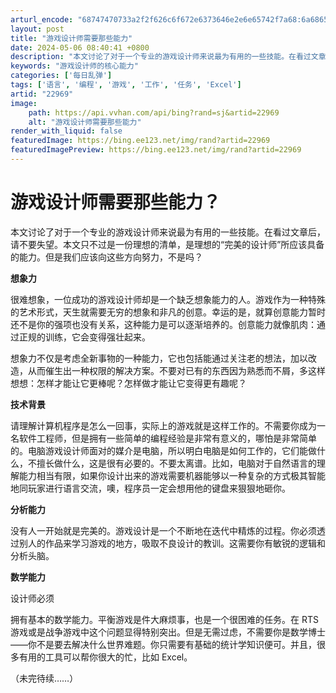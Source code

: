 ```yaml
---
arturl_encode: "68747470733a2f2f626c6f672e6373646e2e6e65742f7a68:6a68652f61727469636c652f64657461696c732f3232393639"
layout: post
title: "游戏设计师需要那些能力"
date: 2024-05-06 08:40:41 +0800
description: "本文讨论了对于一个专业的游戏设计师来说最为有用的一些技能。在看过文章后，请不要失望。本文只不过是一份"
keywords: "游戏设计师的核心能力"
categories: ['每日乱弹']
tags: ['语言', '编程', '游戏', '工作', '任务', 'Excel']
artid: "22969"
image:
    path: https://api.vvhan.com/api/bing?rand=sj&artid=22969
    alt: "游戏设计师需要那些能力"
render_with_liquid: false
featuredImage: https://bing.ee123.net/img/rand?artid=22969
featuredImagePreview: https://bing.ee123.net/img/rand?artid=22969
---
```


# 游戏设计师需要那些能力？

本文讨论了对于一个专业的游戏设计师来说最为有用的一些技能。在看过文章后，请不要失望。本文只不过是一份理想的清单，是理想的“完美的设计师”所应该具备的能力。但是我们应该向这些方向努力，不是吗？

**想象力**

很难想象，一位成功的游戏设计师却是一个缺乏想象能力的人。游戏作为一种特殊的艺术形式，天生就需要无穷的想象和非凡的创意。幸运的是，就算创意能力暂时还不是你的强项也没有关系，这种能力是可以逐渐培养的。创意能力就像肌肉：通过正规的训练，它会变得强壮起来。

想象力不仅是考虑全新事物的一种能力，它也包括能通过关注老的想法，加以改造，从而催生出一种权限的解决方案。不要对已有的东西因为熟悉而不屑，多这样想想：怎样才能让它更棒呢？怎样做才能让它变得更有趣呢？

**技术背景**

请理解计算机程序是怎么一回事，实际上的游戏就是这样工作的。不需要你成为一名软件工程师，但是拥有一些简单的编程经验是非常有意义的，哪怕是非常简单的。电脑游戏设计师面对的媒介是电脑，所以明白电脑是如何工作的，它们能做什么，不擅长做什么，这是很有必要的。不要太离谱。比如，电脑对于自然语言的理解能力相当有限，如果你设计出来的游戏需要机器能够以一种复杂的方式极其智能地同玩家进行语言交流，噢，程序员一定会想用他的键盘来狠狠地砸你。

**分析能力**

没有人一开始就是完美的。游戏设计是一个不断地在迭代中精炼的过程。你必须透过别人的作品来学习游戏的地方，吸取不良设计的教训。这需要你有敏锐的逻辑和分析头脑。

**数学能力**

设计师必须

拥有基本的数学能力。平衡游戏是件大麻烦事，也是一个很困难的任务。在 RTS 游戏或是战争游戏中这个问题显得特别突出。但是无需过虑，不需要你是数学博士——你不是要去解决什么世界难题。你只需要有基础的统计学知识便可。并且，很多有用的工具可以帮你很大的忙，比如 Excel。

（未完待续……）